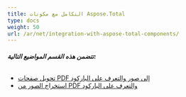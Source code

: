 ```yaml
---
title: التكامل مع مكونات Aspose.Total
type: docs
weight: 50
url: /ar/net/integration-with-aspose-total-components/
---
```


###### **تتضمن هذه القسم المواضيع التالية:**
- [تحويل صفحات PDF إلى صور والتعرف على الباركود](/pdf/ar/net/convert-pdf-pages-to-images-and-recognize-barcodes/)
- [استخراج الصور من PDF والتعرف على الباركود](/pdf/ar/net/extract-images-from-pdf-and-recognize-barcodes/)
